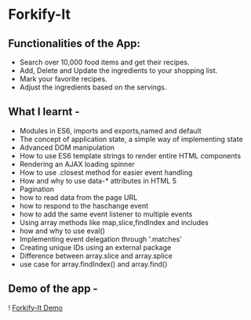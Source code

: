 # Forkify-It

## Functionalities of the App:

- Search over 10,000 food items and get their recipes.
- Add, Delete and Update the ingredients to your shopping list.
- Mark your favorite recipes.
- Adjust the ingredients based on the servings.

## What I learnt -

* Modules in ES6, imports and exports,named and default
* The concept of application state, a simple way of implementing state
* Advanced DOM manipulation
* How to use ES6 template strings to render entire HTML components
* Rendering an AJAX loading spinner
* How to use .closest method for easier event handling
* How and why to use data-* attributes in HTML 5
* Pagination
* how to read data from the page URL
* how to respond to the haschange event
* how to add the same event listener to multiple events
* Using array methods like map,slice,findIndex and includes
* how and why to use eval()
* Implementing event delegation through '.matches'
* Creating unique IDs using an external package
* Difference between array.slice and array.splice
* use case for array.findIndex() and array.find()

## Demo of the app -
! [Forkify-It Demo](demo.gif)
